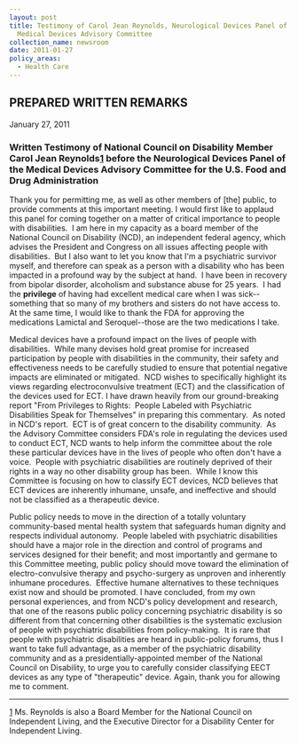 ```yaml
---
layout: post
title: Testimony of Carol Jean Reynolds, Neurological Devices Panel of the
  Medical Devices Advisory Committee
collection_name: newsroom
date: 2011-01-27
policy_areas:
  - Health Care
---
```

## **PREPARED WRITTEN REMARKS**

January 27, 2011

### **Written Testimony of National Council on Disability Member Carol Jean Reynolds**[1](https://ncd.gov/newsroom/Testimony/blank.htm#_edn1) **before the Neurological Devices Panel of the Medical Devices Advisory Committee for the U.S. Food and Drug Administration**

Thank you for permitting me, as well as other members of \[the] public, to provide comments at this important meeting. I would first like to applaud this panel for coming together on a matter of critical importance to people with disabilities.  I am here in my capacity as a board member of the National Council on Disability (NCD), an independent federal agency, which advises the President and Congress on all issues affecting people with disabilities.  But I also want to let you know that I'm a psychiatric survivor myself, and therefore can speak as a person with a disability who has been impacted in a profound way by the subject at hand.  I have been in recovery from bipolar disorder, alcoholism and substance abuse for 25 years.  I had the **privilege** of having had excellent medical care when I was sick--something that so many of my brothers and sisters do not have access to.  At the same time, I would like to thank the FDA for approving the medications Lamictal and Seroquel--those are the two medications I take.

Medical devices have a profound impact on the lives of people with disabilities.  While many devises hold great promise for increased participation by people with disabilities in the community, their safety and effectiveness needs to be carefully studied to ensure that potential negative impacts are eliminated or mitigated.  NCD wishes to specifically highlight its views regarding electroconvulsive treatment (ECT) and the classification of the devices used for ECT. I have drawn heavily from our ground-breaking report "From Privileges to Rights:  People Labeled with Psychiatric Disabilities Speak for Themselves" in preparing this commentary.  As noted in NCD's report.  ECT is of great concern to the disability community.  As the Advisory Committee considers FDA's role in regulating the devices used to conduct ECT, NCD wants to help inform the committee about the role these particular devices have in the lives of people who often don't have a voice.  People with psychiatric disabilities are routinely deprived of their rights in a way no other disability group has been.  While I know this Committee is focusing on how to classify ECT devices, NCD believes that ECT devices are inherently inhumane, unsafe, and ineffective and should not be classified as a therapeutic device.

Public policy needs to move in the direction of a totally voluntary community-based mental health system that safeguards human dignity and respects individual autonomy.  People labeled with psychiatric disabilities should have a major role in the direction and control of programs and services designed for their benefit; and most importantly and germane to this Committee meeting, public policy should move toward the elimination of electro-convulsive therapy and psycho-surgery as unproven and inherently inhumane procedures.  Effective humane alternatives to these techniques exist now and should be promoted. I have concluded, from my own personal experiences, and from NCD's policy development and research, that one of the reasons public policy concerning psychiatric disability is so different from that concerning other disabilities is the systematic exclusion of people with psychiatric disabilities from policy-making.  It is rare that people with psychiatric disabilities are heard in public-policy forums, thus I want to take full advantage, as a member of the psychiatric disability community and as a presidentially-appointed member of the National Council on Disability, to urge you to carefully consider classifying EECT devices as any type of "therapeutic" device. Again, thank you for allowing me to comment.

- - -

[1](https://ncd.gov/newsroom/Testimony/Jan272011#_ednref1) Ms. Reynolds is also a Board Member for the National Council on Independent Living, and the Executive Director for a Disability Center for Independent Living.
